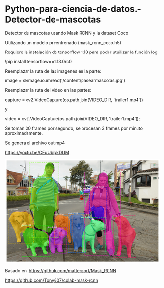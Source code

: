 # Python-para-ciencia-de-datos.-Detector-de-mascotas
Detector de mascotas usando Mask RCNN y la dataset Coco

Utilizando un modelo preentrenado (mask_rcnn_coco.h5)

Requiere la instalación de tensorflow 1.13 para poder utuilizar la función log

!pip install tensorflow==1.13.0rc0

Reemplazar la ruta de las imagenes en la parte:

image = skimage.io.imread('/content/pasearmascotas.jpg')


Reemplazar la ruta del video en las partes:

capture = cv2.VideoCapture(os.path.join(VIDEO_DIR, 'trailer1.mp4'))

y

video = cv2.VideoCapture(os.path.join(VIDEO_DIR, 'trailer1.mp4'));

Se toman 30 frames por segundo, se procesan 3 frames por minuto aproximadamente.

Se genera el archivo out.mp4

https://youtu.be/CEuUbjkkDUM

![imagen](https://github.com/MagnoParra/Python-para-ciencia-de-datos.-Detector-de-mascotas/blob/master/mascotas.png  "Demo")






Basado en:
https://github.com/matterport/Mask_RCNN

https://github.com/Tony607/colab-mask-rcnn
